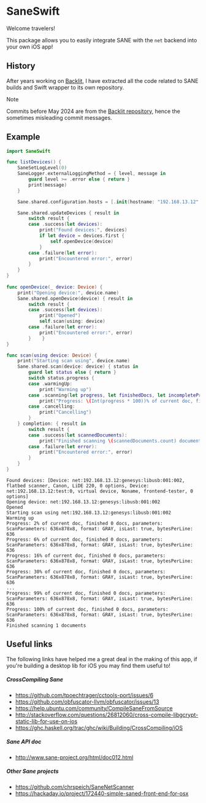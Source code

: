 # SaneSwift

Welcome travelers!

This package allows you to easily integrate SANE with the `net` backend into your own iOS app!

## History

After years working on [Backlit](https://apps.apple.com/fr/app/backlit/id1203029238?), I have extracted all the code related to SANE builds and Swift wrapper to its own repository.

> [!NOTE]
> Commits before May 2024 are from the [Backlit repository](https://github.com/dvkch/Backlit), hence the sometimes misleading commit messages.

## Example

```swift
import SaneSwift

func listDevices() {
    SaneSetLogLevel(0)
    SaneLogger.externalLoggingMethod = { level, message in
        guard level >= .error else { return }
        print(message)
    }

    Sane.shared.configuration.hosts = [.init(hostname: "192.168.13.12", displayName: "My Server")]

    Sane.shared.updateDevices { result in
        switch result {
        case .success(let devices):
            print("Found devices:", devices)
            if let device = devices.first {
                self.openDevice(device)
            }
        case .failure(let error):
            print("Encountered error:", error)
        }
    }
}
    
func openDevice(_ device: Device) {
    print("Opening device:", device.name)
    Sane.shared.openDevice(device) { result in
        switch result {
        case .success(let devices):
            print("Opened")
            self.scan(using: device)
        case .failure(let error):
            print("Encountered error:", error)
        }    }
}

func scan(using device: Device) {
    print("Starting scan using", device.name)
    Sane.shared.scan(device: device) { status in
        guard let status else { return }
        switch status.progress {
        case .warmingUp:
            print("Warming up")
        case .scanning(let progress, let finishedDocs, let incompletePreview, let parameters):
            print("Progress: \(Int(progress * 100))% of current doc, finished \(finishedDocs) docs, parameters: \(parameters)")
        case .cancelling:
            print("Cancelling")
        }
    } completion: { result in
        switch result {
        case .success(let scannedDocuments):
            print("Finished scanning \(scannedDocuments.count) documents")
        case .failure(let error):
            print("Encountered error:", error)
        }
    }
}
```

```
Found devices: [Device: net:192.168.13.12:genesys:libusb:001:002, flatbed scanner, Canon, LiDE 220, 0 options, Device: net:192.168.13.12:test:0, virtual device, Noname, frontend-tester, 0 options]
Opening device: net:192.168.13.12:genesys:libusb:001:002
Opened
Starting scan using net:192.168.13.12:genesys:libusb:001:002
Warming up
Progress: 2% of current doc, finished 0 docs, parameters: ScanParameters: 636x878x8, format: GRAY, isLast: true, bytesPerLine: 636
Progress: 6% of current doc, finished 0 docs, parameters: ScanParameters: 636x878x8, format: GRAY, isLast: true, bytesPerLine: 636
Progress: 16% of current doc, finished 0 docs, parameters: ScanParameters: 636x878x8, format: GRAY, isLast: true, bytesPerLine: 636
Progress: 30% of current doc, finished 0 docs, parameters: ScanParameters: 636x878x8, format: GRAY, isLast: true, bytesPerLine: 636
...
Progress: 99% of current doc, finished 0 docs, parameters: ScanParameters: 636x878x8, format: GRAY, isLast: true, bytesPerLine: 636
Progress: 100% of current doc, finished 0 docs, parameters: ScanParameters: 636x878x8, format: GRAY, isLast: true, bytesPerLine: 636
Finished scanning 1 documents
```

## Useful links

The following links have helped me a great deal in the making of this app, if you're building a desktop lib for iOS you may find them useful to!

##### CrossCompiling Sane

- <https://github.com/tpoechtrager/cctools-port/issues/6>
- <https://github.com/obfuscator-llvm/obfuscator/issues/13>
- <https://help.ubuntu.com/community/CompileSaneFromSource>
- <http://stackoverflow.com/questions/26812060/cross-compile-libgcrypt-static-lib-for-use-on-ios>
- <https://ghc.haskell.org/trac/ghc/wiki/Building/CrossCompiling/iOS>

##### Sane API doc

- <http://www.sane-project.org/html/doc012.html>

##### Other Sane projects

- <https://github.com/chrspeich/SaneNetScanner>
- <https://hackaday.io/project/172440-simple-saned-front-end-for-osx>

